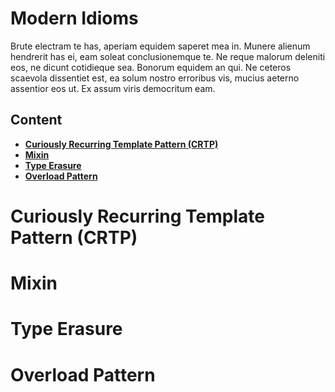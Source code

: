 # Modern Idioms
Brute electram te has, aperiam equidem saperet mea in. Munere alienum hendrerit has ei, eam soleat conclusionemque te. Ne reque malorum deleniti eos, ne dicunt cotidieque sea. Bonorum equidem an qui. Ne ceteros scaevola dissentiet est, ea solum nostro erroribus vis, mucius aeterno assentior eos ut. Ex assum viris democritum eam.

## Content

* [**Curiously Recurring Template Pattern (CRTP)**](https://github.com/cmbrandt/modern-cxx-seminar/blob/master/4_modern_idioms.md#curiously-recurring-template-pattern-crtp)
* [**Mixin**](https://github.com/cmbrandt/modern-cxx-seminar/blob/master/4_modern_idioms.md#mixin)
* [**Type Erasure**](https://github.com/cmbrandt/modern-cxx-seminar/blob/master/4_modern_idioms.md#type-erasure)
* [**Overload Pattern**](https://github.com/cmbrandt/modern-cxx-seminar/blob/master/4_modern_idioms.md#overload-pattern)


# Curiously Recurring Template Pattern (CRTP)


# Mixin


# Type Erasure


# Overload Pattern

